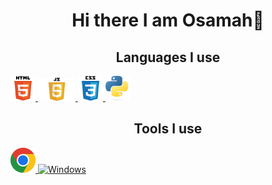 <h1 align="center"> Hi there I am Osamah👋 </h1>

<h2 align="center">Languages I use</h2>
<a href="https://www.w3schools.com/html/" rel="nofollow" class="L-Affiliate-Tagged"> 
  <img src="https://raw.githubusercontent.com/devicons/devicon/master/icons/html5/html5-original-wordmark.svg" alt="html5" width="40" height="40" style="max-width: 100%;"> 
</a>
<a href="https://www.w3schools.com/js/DEFAULT.asp" rel="nofollow" class="L-Affiliate-Tagged">
  <img src="./images/JavaScript-Logo.png" alt="Javascript" width="60" hight="60" style="max-width: 100%;">
</a>
<a href="https://www.w3schools.com/css/" rel="nofollow" class="L-Affiliate-Tagged">
  <img src="https://raw.githubusercontent.com/devicons/devicon/master/icons/css3/css3-original-wordmark.svg" alt="CSS" width="40" height="40" style="max-width: 100%;">
</a>
<a href="https://www.w3schools.com/css/" rel="nofollow" class="L-Affiliate-Tagged">
  <img src="./images/python.jpeg" alt="Python" width="40" height="40" style="max-width: 100%;">
</a>
<h2 align="center">Tools I use</h2>
<a href="https://www.google.com/intl/en_ca/chromebook/chrome-os/" rel="nofollow" class="L-Affiliate-Tagged">
  <img src="./images/Chrome.png" alt="Chrome OS" width="40" height="40" style="max-width: 100%;">
</a>
<a href="https://www.microsoft.com/en-ca/windows?r=1"rel="nofollow" class="L-Affiliate-Tagged">
  <img src="https://www.freepnglogos.com/uploads/windows-logo-png/windows-logo-logok-0.png" alt="Windows" width="60" height="60" style="max-width: 100%;">